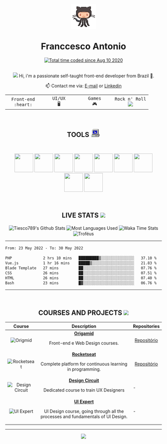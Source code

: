 <p align="center">
  <img align="center" src="https://raw.githubusercontent.com/iCharlesZ/FigureBed/master/img/octocat.gif" width="80px">
</p>
<h1 align="center"><b>Franccesco Antonio</b></h1>
<div align="center">
  <a href="https://wakatime.com/@62f6db84-d112-4fd8-b4c8-59649659eabb">
    <img src="https://wakatime.com/badge/user/62f6db84-d112-4fd8-b4c8-59649659eabb.svg" alt="Total time coded since Aug 10 2020" />
  </a>
</div>
<br>

<p align="center"><img src="https://github.com/TheDudeThatCode/TheDudeThatCode/blob/master/Assets/Hi.gif" width="30px"> Hi, i'm a passionate self-taught front-end developer from Brazil 🚀.</p>
<p align="center">📫 Contact me via: <a href="mailto:franccesco_@hotmail.com">E-mail</a> or <a href="https://www.linkedin.com/in/franccesco-antonio/">Linkedin</a></p>

<table align="center">
  <tbody>
    <tr>
      <td width="25%" align="center">
        <samp>Front-end <br>:heart:</samp>
      </td>
      <td width="25%" align="center">
        <samp>UI/UX <br>🖥</samp>
      </td>
      <td width="25%" align="center">
        <samp>Games <br>🎮</samp>
      </td>
      <td width="25%" align="center">
        <samp>Rock n' Roll <br><img width="30px" src="https://github.com/TheDudeThatCode/TheDudeThatCode/blob/master/Assets/headbang.gif"></samp>
      </td>
    </tr>
  </tbody>
</table>
<br>

<h2 align="center"><b>TOOLS</b> <img width="30px" src="https://github.com/TheDudeThatCode/TheDudeThatCode/blob/master/Assets/PC.gif" /></h2>
<br>

<p align="center">
  <img width="60" height="60" margin="auto" src="https://cdn.svgporn.com/logos/html-5.svg" />
  <img width="60" height="60" margin="auto" src="https://cdn.svgporn.com/logos/css-3.svg" />
  <img width="60" height="60" margin="auto" src="https://cdn.svgporn.com/logos/typescript-icon.svg" />
  <img width="60" height="60" margin="auto" src="https://cdn.svgporn.com/logos/react.svg" />
  <img width="60" height="60" margin="auto" src="https://cdn.svgporn.com/logos/vue.svg" />
  <img width="60" height="60" margin="auto" src="https://cdn.svgporn.com/logos/sass.svg" />
  <img width="60" height="60" margin="auto" src="https://cdn.svgporn.com/logos/python.svg" />
  <img width="60" height="60" margin="auto" src="https://cdn.svgporn.com/logos/figma.svg" />
  <img width="60" height="60" margin="auto" src="https://cdn.svgporn.com/logos/git-icon.svg" />
</p>

<br>
<h2 align="center"><b>LIVE STATS <img width="30px" src="https://github.com/TheDudeThatCode/TheDudeThatCode/blob/master/Assets/hmm.gif"></b></h2>

<div align="center">
  <img align="center" height="180em" src="https://github-readme-stats.vercel.app/api?username=Tiesco789&show_icons=true&hide_border=true&theme=tokyonight" alt="Tiesco789's Github Stats" />
  <img align="center" height="180em" src="https://github-readme-stats.vercel.app/api/top-langs/?username=Tiesco789&show_icons=true&hide_border=true&theme=tokyonight&hide=java,objective-c&layout=compact" alt="Most Languages Used" />
  <img align="center" src="https://github-readme-stats-taupe-two.vercel.app/api/wakatime?username=@Tiesco&hide_title=true&hide_border=true&langs_count=5" alt="Waka Time Stats"/>
  <img align="center" src="https://github-profile-trophy.vercel.app/?username=Tiesco789&theme=juicyfresh&no-frame=true&row=1&&margin-w=20&no-bg=true" alt="Troféus" />
  
</div>


---

<!--START_SECTION:waka-->

```text
From: 23 May 2022 - To: 30 May 2022

PHP              2 hrs 10 mins   █████████▒░░░░░░░░░░░░░░░   37.10 %
Vue.js           1 hr 16 mins    █████▒░░░░░░░░░░░░░░░░░░░   21.83 %
Blade Template   27 mins         ██░░░░░░░░░░░░░░░░░░░░░░░   07.76 %
CSS              26 mins         ██░░░░░░░░░░░░░░░░░░░░░░░   07.51 %
HTML             26 mins         ██░░░░░░░░░░░░░░░░░░░░░░░   07.40 %
Bash             23 mins         █▓░░░░░░░░░░░░░░░░░░░░░░░   06.76 %
```

<!--END_SECTION:waka-->

---

<br>
<h2 align="center">COURSES AND PROJECTS <img width="30px" src="https://github.com/TheDudeThatCode/TheDudeThatCode/blob/master/Assets/gandalf_parrot.gif"></h2>
<table>
  <thead>
    <tr>
      <th>Course</th>
      <th>Description</th>
      <th>Repositories</th>
    </tr>
  </thead>
  <tbody>
    <tr>
      <td align="center">
        <img src="https://camo.githubusercontent.com/fad076964153428686494d191eb53e5ae42a0438e1e70ebad2305064a4821f26/68747470733a2f2f646f6974792e636f6d2e62722f6d656469612f646f6974792f706172636569726f732f32313437345f706172636569726f2e706e67" alt="Origmid" width="25%"/>
      </td>
      <td align="center">
        <a href="https://origamid.com.br" alt="Origamid"><b>Origamid</b></a>
        <p>Front-end e Web Design courses.</p>
      </td>
      <td align="center">
        <a href="https://github.com/Tiesco789/Origamid" alt="Repositório">Repositório</a>
      </td>
    </tr>
    <tr>
      <td align="center">
        <img src="https://www.rocketseat.com.br/_next/image?url=%2Fassets%2Flogos%2Frocketseat.svg&w=256&q=100" alt="Rocketseat" height="28" />
      </td>
      <td align="center">
        <a href="https://www.rocketseat.com.br/" alt="Rocketseat"><b>Rocketseat</b></a>
        <p>Complete platform for continuous learning in programming.</p>
      </td>
      <td align="center">
        <a href="https://github.com/Tiesco789/rocketseat-ignite" alt="Repositório">Repositório</a>
      </td>
    </tr>
    <tr>
      <td align="center">
        <img src="https://www.designcircuit.co/dc/svg/dc-logo.svg" alt="Design Circuit" height="40" />
      </td>
      <td align="center">
        <a href="https://www.designcircuit.co/" alt="Design Circuit"><b>Design Circuit</b></a>
        <p>Dedicated course to train UX Designers</p>
      </td>
      <td>
        -
      </td>
    </tr>
    <tr>
      <td align="center">
        <img src="https://uiexpert.com.br/assets/logo-ui-expert.svg" alt="UI Expert" height="28" />
      </td>
      <td  align="center">
        <a href="https://uiexpert.com.br/" alt="UI Expert"><b>UI Expert</b></a>
        <p>UI Design course, going through all the processes and fundamentals of UI Design.</p>
      </td>
      <td>
        -
      </td>
    </tr>
  </tbody>
</table>

<hr>

<p align="center">
  <img src="https://github.com/TheDudeThatCode/TheDudeThatCode/blob/master/Assets/dino.gif" />
</p>
